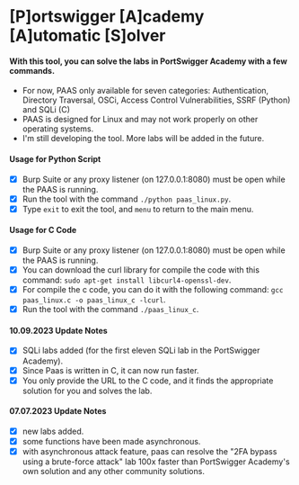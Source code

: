  # [P]ortswigger [A]cademy [A]utomatic [S]olver
#### With this tool, you can solve the labs in PortSwigger Academy with a few commands.
 - For now, PAAS only available for seven categories: Authentication, Directory Traversal, OSCi, Access Control Vulnerabilities, SSRF (Python) and SQLi (C)
 - PAAS is designed for Linux and may not work properly on other operating systems.
 - I'm still developing the tool. More labs will be added in the future.
 
#### Usage for Python Script
 - [x] Burp Suite or any proxy listener (on 127.0.0.1:8080) must be open while the PAAS is running.
 - [x] Run the tool with the command `./python paas_linux.py`.
 - [x] Type `exit` to exit the tool, and `menu` to return to the main menu.

 #### Usage for C Code
 - [x] Burp Suite or any proxy listener (on 127.0.0.1:8080) must be open while the PAAS is running.
 - [x] You can download the curl library for compile the code with this command: `sudo apt-get install libcurl4-openssl-dev`.
 - [x] For compile the c code, you can do it with the following command: `gcc paas_linux.c -o paas_linux_c -lcurl`.
 - [x] Run the tool with the command `./paas_linux_c`.
 
#### 10.09.2023 Update Notes
- [x] SQLi labs added (for the first eleven SQLi lab in the PortSwigger Academy).
- [x] Since Paas is written in C, it can now run faster.
- [x] You only provide the URL to the C code, and it finds the appropriate solution for you and solves the lab.

#### 07.07.2023 Update Notes
- [x] new labs added.
- [x] some functions have been made asynchronous.
- [x] with asynchronous attack feature, paas can resolve the "2FA bypass using a brute-force attack" lab 100x faster than PortSwigger Academy's own solution and any other community solutions.
